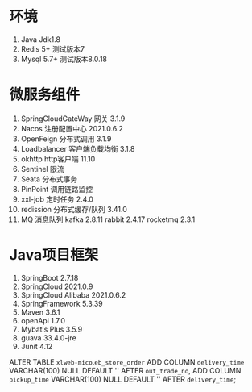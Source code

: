 # 环境
1. Java Jdk1.8
2. Redis 5+ 测试版本7
3. Mysql 5.7+  测试版本8.0.18

# 微服务组件
1. SpringCloudGateWay 网关 3.1.9
2. Nacos 注册配置中心 2021.0.6.2
3. OpenFeign 分布式调用 3.1.9
4. Loadbalancer 客户端负载均衡 3.1.8
5. okhttp http客户端 11.10
6. Sentinel 限流
7. Seata 分布式事务
8. PinPoint 调用链路监控
9. xxl-job 定时任务 2.4.0
10. redission 分布式缓存/队列 3.41.0
11. MQ 消息队列 kafka 2.8.11 rabbit 2.4.17  rocketmq 2.3.1


# Java项目框架
1. SpringBoot 2.7.18
2. SpringCloud 2021.0.9
3. SpringCloud Alibaba 2021.0.6.2
4. SpringFramework 5.3.39
4. Maven 3.6.1
5. openApi 1.7.0
6. Mybatis Plus 3.5.9
7. guava 33.4.0-jre
8. Junit 4.12


ALTER TABLE `xlweb-mico`.`eb_store_order`
ADD COLUMN `delivery_time` VARCHAR(100) NULL DEFAULT '' AFTER `out_trade_no`,
ADD COLUMN `pickup_time` VARCHAR(100) NULL DEFAULT '' AFTER `delivery_time`;
